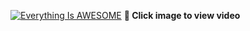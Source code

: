 
[![Everything Is AWESOME](http://img.youtube.com/vi/-xSjy_rwQF8/maxresdefault.jpg)](https://youtu.be/-xSjy_rwQF8 "Power Apps Kanban Board")
**🎥 Click image to view video**
